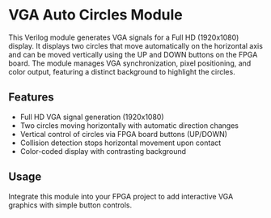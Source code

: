 # VGA Auto Circles Module

This Verilog module generates VGA signals for a Full HD (1920x1080) display. It displays two circles that move automatically on the horizontal axis and can be moved vertically using the UP and DOWN buttons on the FPGA board. The module manages VGA synchronization, pixel positioning, and color output, featuring a distinct background to highlight the circles.

## Features
- Full HD VGA signal generation (1920x1080)
- Two circles moving horizontally with automatic direction changes
- Vertical control of circles via FPGA board buttons (UP/DOWN)
- Collision detection stops horizontal movement upon contact
- Color-coded display with contrasting background

## Usage
Integrate this module into your FPGA project to add interactive VGA graphics with simple button controls.

